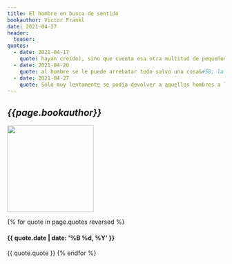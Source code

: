 ```yaml
---
title: El hombre en busca de sentido
bookauthor: Victor Frankl
date: 2021-04-27
header:
  teaser: 
quotes:
  - date: 2021-04-17
    quote: hayan creído), sino que cuenta esa otra multitud de pequeños tormentos. En otras palabras, pretende dar respuesta a la siguiente pregunta&#58; ¿Cómo incidía la vida diaria de un campo de concentración en la mente del prisionero medio? Muchos de los sucesos que aquí se describen no tuvieron lugar en los grandes y famosos campos, sino en los más pequeños, que es donde se produjo la mayor experiencia del exterminio. Tampoco es un libro sobre el sufrimiento y la muerte de grandes héroes y mártires, ni sobre los preeminentes «capos» —prisioneros que actuaban como especie de administradores y tenían privilegios especiales— o los prisioneros de renombre. Es decir, no se refiere tanto a los sufrimientos de los poderosos, cuanto a los sacrificios, crucifixión y muerte de la gran legión de víctimas desconocidas y olvidadas, pues era a estos prisioneros normales y corrientes, que no llevaban ninguna marca distintiva en sus mangas, a quienes los «capos» realmente despreciaban. Mientras estos prisioneros comunes tenían muy poco o nada que llevarse a
  - date: 2021-04-20
    quote: al hombre se le puede arrebatar todo salvo una cosa&#58; la última de las libertades humanas —la elección de la actitud personal ante un conjunto de circunstancias— para decidir su propio camino.
  - date: 2021-04-27
    quote: Sólo muy lentamente se podía devolver a aquellos hombres a la verdad lisa y llana de que nadie tenía derecho a obrar mal, ni aun cuando a él le hubieran hecho daño.
---
```

## *{{page.bookauthor}}*

<img width="200" src="{{ page.header.teaser }}"/>

{% for quote in page.quotes reversed %}
#### {{ quote.date | date: '%B %d, %Y' }}
{{ quote.quote }}
{% endfor %}

